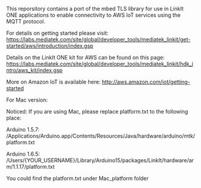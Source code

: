 This reporsitory contains a port of the mbed TLS library for use in LinkIt ONE applications to enable connectivity to AWS IoT services using the MQTT protocol.

For details on getting started please visit: https://labs.mediatek.com/site/global/developer_tools/mediatek_linkit/get-started/aws/introduction/index.gsp

Details on the LinkIt ONE kit for AWS can be found on this page: https://labs.mediatek.com/site/global/developer_tools/mediatek_linkit/hdk_intro/aws_kit/index.gsp

More on Amazon IoT is available here: http://aws.amazon.com/iot/getting-started

For Mac version:

Noticed:
If you are using Mac, please replace platform.txt to the following place:

Arduino 1.5.7: /Applications/Arduino.app/Contents/Resources/Java/hardware/arduino/mtk/platform.txt

Arduino 1.6.5: /Users/{YOUR_USERNAME}/Library/Arduino15/packages/LinkIt/hardware/arm/1.1.17/platform.txt

You could find the platform.txt under Mac_platform folder